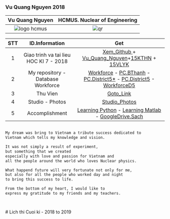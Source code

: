 ### Vu Quang Nguyen 2018
<!-- https://github.com/vuquangnguyen2016/Webpage/edit/master/README.md -->

|Vu Quang Nguyen |HCMUS. Nuclear of Engineering|
|:--:|:--:|
|![logo hcmus](https://user-images.githubusercontent.com/41269309/48658499-57358a80-ea75-11e8-9921-13cd1b700622.jpg)|![qr](https://user-images.githubusercontent.com/41269309/48658417-e2158580-ea73-11e8-971e-e1ee602b7ff8.png)|

|STT |ID.Information|Get|
|:--:|:--:|:--:|
|1|Giao trinh va tai lieu HOC KI 7 - 2018|[Xem_Github ](https://github.com/vuquangnguyen2018/HocKi7---2018) + [Vu_Quang_Nguyen](https://drive.google.com/open?id=1LSMJvKOUMY5Ud94uWuMEMVRoc1Op7JTb)+[15KTHN](https://drive.google.com/drive/u/2/folders/1uPptuEYUVha3dUxcbKW9PCI7CWRsnDuA) + [15VLYK](https://drive.google.com/open?id=1Pmzkzg-VxOScK8z55PYi_zIWUV87tIT7)|
|2|My repository - Database Workforce |[Workforce](https://github.com/vuquangnguyen2016/Workforce) - [PC.BThanh](https://drive.google.com/open?id=1eBhUDLjhls8DX5kuu_Zh8eRCdfyyyXFf) - [PC.District5*](https://drive.google.com/open?id=192UDi8O1Ke2X8AfvfryNamQ-nW6qUej_) - [PC.District5](https://drive.google.com/open?id=1jM35a4lOAHOQWfdySnYsoH3i0JTFOG0l) - [WorkforceD5](https://github.com/vuquangnguyen2016/WorkforceD5)|
|3| Thu Vien |[Goto_Link](https://github.com/vuquangnguyen2016/Webpage/wiki/Thu-vien) |
|4| Studio - Photos |[Studio_Photos](https://vuquangnguyen2018.github.io/WebStudio/) |
|5| Accomplishment | [Learning Python](https://github.com/vuquangnguyen2016/Webpage/issues/13) -  [Learning Matlab](https://github.com/vuquangnguyen2016/Webpage/issues/14) -  [GoogleDrive.Sach](https://drive.google.com/open?id=0Bz6XJs6zpII1MVNyVGZiLXhkeUk)|


```html

My dream was bring to Vietnam a tribute success dedicated to 
Vietnam which tells my knowledge and vision.

It was not simply a result of experiment,
but something that we created
especially with love and passion for Vietnam and 
all the people around the world who loves Nuclear physics.

What happend future will very fortunate not only for me, 
but also for all the people who worked day and night 
to bring this success to life.

From the bottom of my heart, I would like to 
express my gratitude to my friends and my teachers.




```

<!--NOTE : Môn học cho em nhiều kĩ năng trong làm việc nhóm và giúp em yêu thích bộ môn và chuyên ngành mình theo đuổi
REVIEW  Phòng hơi chật. Thời gian học hơi sớm
REVIEW Cải thiện chất lượng Wifi

 -->


<!-- |Time|Date|Mon thi|Ghi chu|
|:--:|:--:|:--:|:--:|
||10-13/12/2018|Lop Experiment|Openning|
|AM|15/12/2018|May Gia Toc|Presentation|
|08.00 - 12.00|Thus 20/12/2018|UD Geant4 - Coding|Pleasure - [Download](https://drive.google.com/open?id=1cdX0yr-W9qKWDs0du5_UBiy86FqDiH29)|
|08.00 - 12.30|Tue 25/12/2018|UD Nong Y Sinh - Dia Thuy Van|Pleasure|
|08.00| Wed 02/01/2019|UDKHTN Cong nghiep|Presentation|
|08.00| Thu 03/01/2019|Thuc Tap Chuyen de 2|Test.Quizzes|
|08.00 |Fri 04/01/2019|May Gia Toc|Presentation - Test.Private|
|13.00|Fri 04/01/2019|UD Matlab - Coding|Pleasure| --># Lich thi Cuoi ki - 2018 to 2019 
<!-- 
|Time|Date|Mon thi|Ghi chu|
|:--:|:--:|:--:|:--:|
|08.00| Wed 02/01/2019|UDKHTN Cong nghiep|Presentation|
|08.00| Thu 03/01/2019|Thuc Tap Chuyen de 2|Test.Quizzes|
|08.00 |Fri 04/01/2019|May Gia Toc|Presentation - Test.Private|
|13.00|Fri 04/01/2019|UD Matlab - Coding|Pleasure|

# Lich Bao cao Luan van: Cu nhan - Thac sy - Tien sy 

|Time|Room|Ghi chu|
|:--:|:--:|:--:|
|13:30- 20.12.2018.| Bo Mon | Seminar khoa học của GS. Itahashi|
|07.30 - 27/12/2018| Bo Mon | Thông báo ngày bảo vệ luận văn cao học các khóa 24, 25 và 26 là thứ 5| -->
